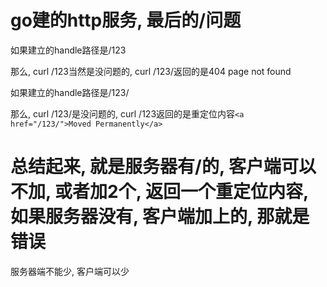 # go建的http服务, 最后的/问题

如果建立的handle路径是/123

那么, curl /123当然是没问题的, curl /123/返回的是404 page not found

如果建立的handle路径是/123/

那么, curl /123/是没问题的, curl /123返回的是重定位内容```<a href="/123/">Moved Permanently</a>```


# 总结起来, 就是服务器有/的, 客户端可以不加, 或者加2个, 返回一个重定位内容, 如果服务器没有, 客户端加上的, 那就是错误

服务器端不能少, 客户端可以少
